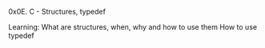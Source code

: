 0x0E. C - Structures, typedef

Learning:
What are structures, when, why and how to use them
How to use typedef
